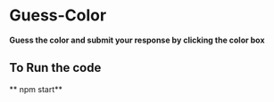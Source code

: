 # Guess-Color
**Guess the color and submit your response by clicking the color box**

## To Run the code
** npm start**
